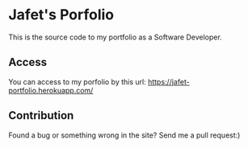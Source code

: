 # Jafet's Porfolio

This is the source code to my portfolio as a Software Developer.

## Access

You can access to my porfolio by this url: https://jafet-portfolio.herokuapp.com/

## Contribution

Found a bug or something wrong in the site? Send me a pull request:)
